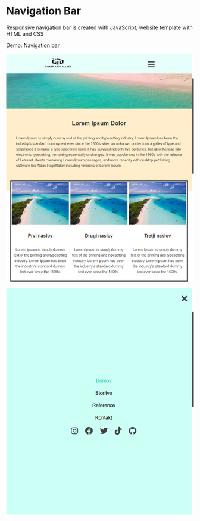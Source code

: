 # Navigation Bar

Responsive navigation bar is created with JavaScript, website template with HTML and CSS

Demo: <a href="https://gregorec.github.io/navigation-bar/">Navigation bar</a>

![](screenshots/open.png)

![](screenshots/close.png)
